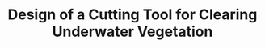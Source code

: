 ---
archived: x
summary: 'The objective of this research is to further the development of the
  bio-inspired fish being and constructed by Dr. Aukes and his team of student researchers
  by designing an inexpensive, reliable, and effective cutting tool to be used in
  conjunction with the robotic fish to cut and reduce the number of underwater vegetation
  growing in canals and waterways here in Phoenix. Such a device would reduce the
  cost and manpower currently used to clear those canals. Without clearing aquatic
  plants from the canals, certain parts of the city would also become vulnerable
  to increased flooding in the event of a sudden downpour, leading to possible infrastructure
  damage. '
funding: Funding for this project was provided by FURI.
image: /assets/images/research/cutter.png
key: archived
publish: x
students: Sheena Benson
title: Design of a Cutting Tool for Clearing Underwater Vegetation
---